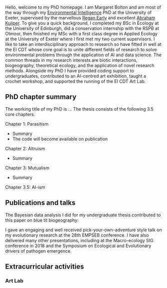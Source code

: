 Hello, welcome to my PhD homepage. I am Margaret Bolton and am most of the way through my [Environmental Intelligence](https://www.exeter.ac.uk/research/eicdt/) PhD at the University of Exeter, supervised by the marvellous [Regan Early](https://biosciences.exeter.ac.uk/staff/profile/index.php?web_id=Regan_Early) and excellent [Abraham Kuijper](https://biosciences.exeter.ac.uk/staff/profile/index.php?web_id=Bram_Kuijper). To give you a quick background, I completed my BSc in Ecology at the University of Edinburgh, did a conservation internship with the RSPB at Otmoor, then finished my MSc with a first class degree in Applied Ecology at the University of Exeter where I first met my two current supervisors. I like to take an interdisciplinary approach to research so have fitted in well at the EI CDT whose core goal is to unite different fields of research to solve environmental problems through the application of AI and data science. The common threads in my research interests are biotic interactions, biogeography, theoretical ecology, and the application of novel research methods. Alongside my PhD I have provided coding support to undergraduates, contributed to an AI-centred art exhibition, taught a crochet workshop, and supported the running of the EI CDT Art Lab.

## PhD chapter summary
The working title of my PhD is ... The thesis consists of the following 3.5 core chapters.

Chapter 1: Parasitism
* Summary
* The code will become available on publication

Chapter 2: Altruism
* Summary

Chapter 3: Mutualism
* Summary

Chapter 3.5: AI-ism

## Publications and talks
The Bayesian data analysis I did for my undergraduate thesis contributed to this paper on blue tit biogeography:

I gave an engaging and well received pick-your-own-adventure style talk on my evolutionary research at the 28th EMPSEB conference. I have also delivered many other presentations, including at the Macro-ecology SIG conference in 2018 and the Symposium on Ecological and Evolutionary drivers of pathogen emergence. 

## Extracurricular activities
### Art Lab
